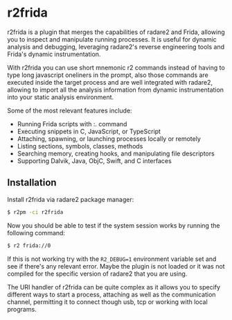 # r2frida

r2frida is a plugin that merges the capabilities of radare2 and Frida, allowing you to inspect and manipulate running processes. It is useful for dynamic analysis and debugging, leveraging radare2's reverse engineering tools and Frida's dynamic instrumentation.

With r2frida you can use short mnemonic r2 commands instead of having to type long javascript oneliners in the prompt, also those commands are executed inside the target process and are well integrated with radare2, allowing to import all the analysis information from dynamic instrumentation into your static analysis environment.

Some of the most relevant features include:

* Running Frida scripts with :. command
* Executing snippets in C, JavaScript, or TypeScript
* Attaching, spawning, or launching processes locally or remotely
* Listing sections, symbols, classes, methods
* Searching memory, creating hooks, and manipulating file descriptors
* Supporting Dalvik, Java, ObjC, Swift, and C interfaces

## Installation

Install r2frida via radare2 package manager:

```sh
$ r2pm -ci r2frida
```

Now you should be able to test if the system session works by running the following command:

```sh
$ r2 frida://0
```

If this is not working try with the `R2_DEBUG=1` environment variable set and see if there's any relevant error. Maybe the plugin is not loaded or it was not compiled for the specific version of radare2 that you are using.

The URI handler of r2frida can be quite complex as it allows you to specify different ways to start a process, attaching as well as the communication channel, permitting it to connect though usb, tcp or working with local programs.
